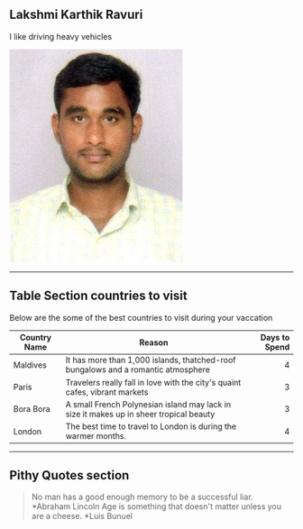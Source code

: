 ## Lakshmi Karthik Ravuri

I like driving heavy vehicles

![myphoto](https://github.com/ravuril/assignment2-ravuri/blob/main/karthik_photo.jpeg)

---

## Table Section countries to visit

Below are the some of the best countries to visit during your vaccation

| Country Name | Reason |  Days to Spend |
|--------------|--------|---------------:|
| Maldives | It has more than 1,000 islands, thatched-roof bungalows and a romantic atmosphere | 4 |
| Paris |  Travelers really fall in love with the city's quaint cafes, vibrant markets | 3 |
| Bora Bora | A small French Polynesian island may lack in size it makes up in sheer tropical beauty| 3 |
| London | The best time to travel to London is during the warmer months. | 4 |

---

##  Pithy Quotes section
>No man has a good enough memory to be a successful liar. *Abraham Lincoln
>Age is something that doesn't matter unless you are a cheese. *Luis Bunuel
 